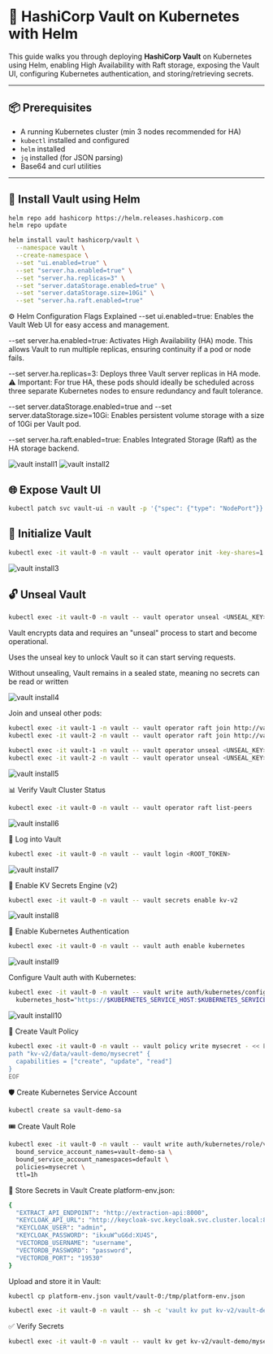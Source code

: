 # 🔐 HashiCorp Vault on Kubernetes with Helm

This guide walks you through deploying **HashiCorp Vault** on Kubernetes using Helm, enabling High Availability with Raft storage, exposing the Vault UI, configuring Kubernetes authentication, and storing/retrieving secrets.

---

## 📦 Prerequisites

- A running Kubernetes cluster (min 3 nodes recommended for HA)
- `kubectl` installed and configured
- `helm` installed
- `jq` installed (for JSON parsing)
- Base64 and curl utilities

---

## 🚀 Install Vault using Helm

```bash
helm repo add hashicorp https://helm.releases.hashicorp.com
helm repo update

helm install vault hashicorp/vault \
  --namespace vault \
  --create-namespace \
  --set "ui.enabled=true" \
  --set "server.ha.enabled=true" \
  --set "server.ha.replicas=3" \
  --set "server.dataStorage.enabled=true" \
  --set "server.dataStorage.size=10Gi" \
  --set "server.ha.raft.enabled=true"
```

⚙️ Helm Configuration Flags Explained
--set ui.enabled=true:
Enables the Vault Web UI for easy access and management.

--set server.ha.enabled=true:
Activates High Availability (HA) mode. This allows Vault to run multiple replicas, ensuring continuity if a pod or node fails.

--set server.ha.replicas=3:
Deploys three Vault server replicas in HA mode.
⚠️ Important: For true HA, these pods should ideally be scheduled across three separate Kubernetes nodes to ensure redundancy and fault tolerance.

--set server.dataStorage.enabled=true and --set server.dataStorage.size=10Gi:
Enables persistent volume storage with a size of 10Gi per Vault pod.

--set server.ha.raft.enabled=true:
Enables Integrated Storage (Raft) as the HA storage backend.

![vault install1](images/1.png)
![vault install2](images/2.png)

## 🌐 Expose Vault UI

```bash
kubectl patch svc vault-ui -n vault -p '{"spec": {"type": "NodePort"}}'
```

## 🧩 Initialize Vault

```bash
kubectl exec -it vault-0 -n vault -- vault operator init -key-shares=1 -key-threshold=1
```
![vault install3](images/3.png)

## 🔓 Unseal Vault

```bash
kubectl exec -it vault-0 -n vault -- vault operator unseal <UNSEAL_KEY>
```
Vault encrypts data and requires an "unseal" process to start and become operational.

Uses the unseal key to unlock Vault so it can start serving requests.

Without unsealing, Vault remains in a sealed state, meaning no secrets can be read or written

![vault install4](images/4.png)

Join and unseal other pods:
```bash
kubectl exec -it vault-1 -n vault -- vault operator raft join http://vault-0.vault-internal:8200
kubectl exec -it vault-2 -n vault -- vault operator raft join http://vault-0.vault-internal:8200

kubectl exec -it vault-1 -n vault -- vault operator unseal <UNSEAL_KEY>
kubectl exec -it vault-2 -n vault -- vault operator unseal <UNSEAL_KEY>
```
![vault install5](images/5.png)

📊 Verify Vault Cluster Status

```bash
kubectl exec -it vault-0 -n vault -- vault operator raft list-peers
```
![vault install6](images/6.png)

🔐 Log into Vault

```bash
kubectl exec -it vault-0 -n vault -- vault login <ROOT_TOKEN>
```
![vault install7](images/7.png)

📁 Enable KV Secrets Engine (v2)
```bash
kubectl exec -it vault-0 -n vault -- vault secrets enable kv-v2
```
![vault install8](images/8.png)

🔑 Enable Kubernetes Authentication
```bash
kubectl exec -it vault-0 -n vault -- vault auth enable kubernetes
```
![vault install9](images/9.png)

Configure Vault auth with Kubernetes:
```bash
kubectl exec -it vault-0 -n vault -- vault write auth/kubernetes/config \
  kubernetes_host="https://$KUBERNETES_SERVICE_HOST:$KUBERNETES_SERVICE_PORT"
```
![vault install10](images/10.png)

📜 Create Vault Policy
```bash
kubectl exec -it vault-0 -n vault -- vault policy write mysecret - << EOF
path "kv-v2/data/vault-demo/mysecret" {
  capabilities = ["create", "update", "read"]
}
EOF
```

🛡️ Create Kubernetes Service Account
```bash
kubectl create sa vault-demo-sa
```

🎟️ Create Vault Role
```bash
kubectl exec -it vault-0 -n vault -- vault write auth/kubernetes/role/vault-demo \
  bound_service_account_names=vault-demo-sa \
  bound_service_account_namespaces=default \
  policies=mysecret \
  ttl=1h
```

🧬 Store Secrets in Vault
Create platform-env.json:
```bash
{
  "EXTRACT_API_ENDPOINT": "http://extraction-api:8000",
  "KEYCLOAK_API_URL": "http://keycloak-svc.keycloak.svc.cluster.local:80",
  "KEYCLOAK_USER": "admin",
  "KEYCLOAK_PASSWORD": "ikxuW^uG6d:XU4S",
  "VECTORDB_USERNAME": "username",
  "VECTORDB_PASSWORD": "password",
  "VECTORDB_PORT": "19530"
}
```

Upload and store it in Vault:
```bash
kubectl cp platform-env.json vault/vault-0:/tmp/platform-env.json

kubectl exec -it vault-0 -n vault -- sh -c 'vault kv put kv-v2/vault-demo/mysecret @/tmp/platform-env.json'
```

✅ Verify Secrets

```bash
kubectl exec -it vault-0 -n vault -- vault kv get kv-v2/vault-demo/mysecret
```
